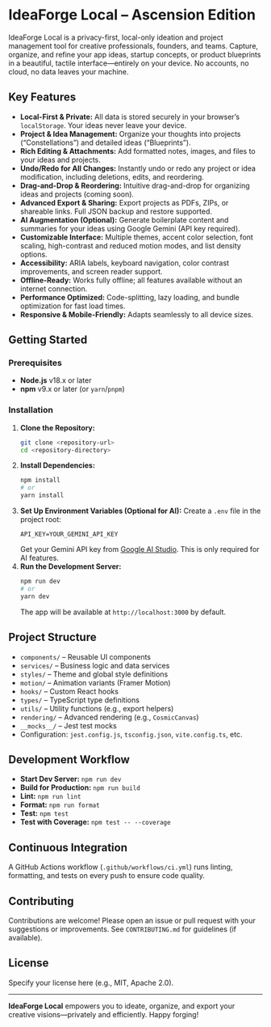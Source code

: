 # IdeaForge Local – Ascension Edition

IdeaForge Local is a privacy-first, local-only ideation and project management tool for creative professionals, founders, and teams. Capture, organize, and refine your app ideas, startup concepts, or product blueprints in a beautiful, tactile interface—entirely on your device. No accounts, no cloud, no data leaves your machine.

## Key Features

- **Local-First & Private:** All data is stored securely in your browser’s `localStorage`. Your ideas never leave your device.
- **Project & Idea Management:** Organize your thoughts into projects (“Constellations”) and detailed ideas (“Blueprints”).
- **Rich Editing & Attachments:** Add formatted notes, images, and files to your ideas and projects.
- **Undo/Redo for All Changes:** Instantly undo or redo any project or idea modification, including deletions, edits, and reordering.
- **Drag-and-Drop & Reordering:** Intuitive drag-and-drop for organizing ideas and projects (coming soon).
- **Advanced Export & Sharing:** Export projects as PDFs, ZIPs, or shareable links. Full JSON backup and restore supported.
- **AI Augmentation (Optional):** Generate boilerplate content and summaries for your ideas using Google Gemini (API key required).
- **Customizable Interface:** Multiple themes, accent color selection, font scaling, high-contrast and reduced motion modes, and list density options.
- **Accessibility:** ARIA labels, keyboard navigation, color contrast improvements, and screen reader support.
- **Offline-Ready:** Works fully offline; all features available without an internet connection.
- **Performance Optimized:** Code-splitting, lazy loading, and bundle optimization for fast load times.
- **Responsive & Mobile-Friendly:** Adapts seamlessly to all device sizes.

## Getting Started

### Prerequisites
- **Node.js** v18.x or later
- **npm** v9.x or later (or `yarn`/`pnpm`)

### Installation
1. **Clone the Repository:**
   ```bash
   git clone <repository-url>
   cd <repository-directory>
   ```
2. **Install Dependencies:**
   ```bash
   npm install
   # or
   yarn install
   ```
3. **Set Up Environment Variables (Optional for AI):**
   Create a `.env` file in the project root:
   ```env
   API_KEY=YOUR_GEMINI_API_KEY
   ```
   Get your Gemini API key from [Google AI Studio](https://aistudio.google.com/app/apikey). This is only required for AI features.
4. **Run the Development Server:**
   ```bash
   npm run dev
   # or
   yarn dev
   ```
   The app will be available at `http://localhost:3000` by default.

## Project Structure
- `components/` – Reusable UI components
- `services/` – Business logic and data services
- `styles/` – Theme and global style definitions
- `motion/` – Animation variants (Framer Motion)
- `hooks/` – Custom React hooks
- `types/` – TypeScript type definitions
- `utils/` – Utility functions (e.g., export helpers)
- `rendering/` – Advanced rendering (e.g., `CosmicCanvas`)
- `__mocks__/` – Jest test mocks
- Configuration: `jest.config.js`, `tsconfig.json`, `vite.config.ts`, etc.

## Development Workflow
- **Start Dev Server:** `npm run dev`
- **Build for Production:** `npm run build`
- **Lint:** `npm run lint`
- **Format:** `npm run format`
- **Test:** `npm test`
- **Test with Coverage:** `npm test -- --coverage`

## Continuous Integration
A GitHub Actions workflow (`.github/workflows/ci.yml`) runs linting, formatting, and tests on every push to ensure code quality.

## Contributing
Contributions are welcome! Please open an issue or pull request with your suggestions or improvements. See `CONTRIBUTING.md` for guidelines (if available).

## License
Specify your license here (e.g., MIT, Apache 2.0).

---

**IdeaForge Local** empowers you to ideate, organize, and export your creative visions—privately and efficiently. Happy forging!
